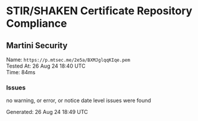 # STIR/SHAKEN Certificate Repository Compliance

## Martini Security

Name: `https://p.mtsec.me/2e5a/BXMJglqqKIqe.pem`\
Tested At: 26 Aug 24 18:40 UTC\
Time: 84ms

### Issues

no warning, or error, or notice date level issues were found

Generated: 26 Aug 24 18:49 UTC